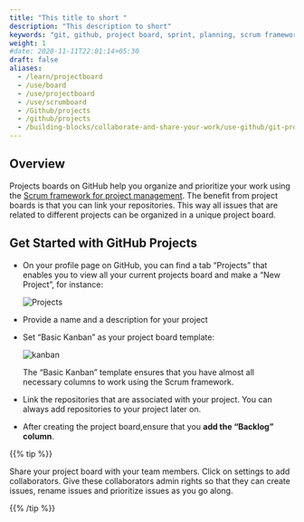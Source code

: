 ```yaml
---
title: "This title to short "
description: "This description to short"
keywords: "git, github, project board, sprint, planning, scrum framework"
weight: 1
#date: 2020-11-11T22:01:14+05:30
draft: false
aliases:
  - /learn/projectboard
  - /use/board
  - /use/projectboard
  - /use/scrumboard
  - /Github/projects
  - /github/projects
  - /building-blocks/collaborate-and-share-your-work/use-github/git-project-board/
---
```


## Overview

Projects boards on GitHub help you organize and prioritize your work using the [Scrum framework for project management](https://tilburgsciencehub.com/learn/scrum). The benefit from project boards is that you can link your repositories. This way all issues that are related to different projects can be organized in a unique project board.

## Get Started with GitHub Projects

- On your profile page on GitHub, you can find a tab “Projects” that enables you to view all your current projects board and make a “New Project”, for instance:

  ![Projects](../projects.png)

- Provide a name and a description for your project

- Set “Basic Kanban” as your project board template:

  ![kanban](../basicKanban.png)

  The “Basic Kanban” template ensures that you have almost all necessary columns to work using the Scrum framework.

- Link the repositories that are associated with your project. You can always add repositories to your project later on.  

- After creating the project board,ensure that you  **add the “Backlog” column**.

{{% tip %}}

Share your project board with your team members. Click on settings to add collaborators. Give these collaborators admin rights so that they can create issues, rename issues and prioritize issues as you go along.

{{% /tip %}}
